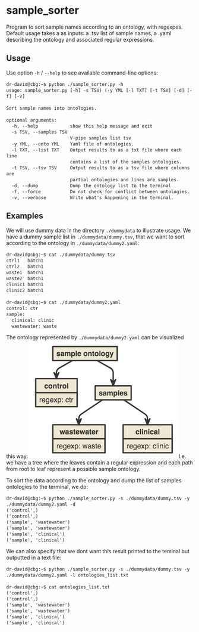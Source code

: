 # sample_sorter

Program to sort sample names according to an ontology, with regexpes. Default usage takes a as inputs: a .tsv list of sample names, a .yaml describing the ontology and associated regular expressions.


## Usage

Use option `-h` / `--help` to see available command-line options:

```console
dr-david@cbg:~$ python ./sample_sorter.py -h
usage: sample_sorter.py [-h] -s TSV) (-y YML [-l TXT] [-t TSV] [-d] [-f] [-v]

Sort sample names into ontologies.

optional arguments:
  -h, --help            show this help message and exit
  -s TSV, --samples TSV
                        V-pipe samples list tsv
  -y YML, --onto YML    Yaml file of ontologies.
  -l TXT, --list TXT    Output results to as a txt file where each line
                        contains a list of the samples ontologies.
  -t TSV, --tsv TSV     Output results to as a tsv file where columns are
                        partial ontologies and lines are samples.
  -d, --dump            Dump the ontology list to the terminal
  -f, --force           Do not check for conflict between ontologies.
  -v, --verbose         Write what's happening in the terminal.
```

## Examples

We will use dummy data in the directory `./dummydata` to illustrate usage. We have a dummy sample list in `./dummydata/dummy.tsv`, that we want to sort according to the ontology in `./dummydata/dummy2.yaml`:
```console
dr-david@cbg:~$ cat ./dummydata/dummy.tsv
ctrl1	batch1
ctrl2	batch1
waste1	batch1
waste2	batch1
clinic1	batch1
clinic2	batch1

dr-david@cbg:~$ cat ./dummydata/dummy2.yaml
control: ctr
sample:
  clinical: clinic
  wastewater: waste
```
The ontology represented by `./dummydata/dummy2.yaml` can be visualized this way:
![example_ontology](dummydata/uml.png)
I.e. we have a tree where the leaves contain a regular expression and each path from root to leaf represent a possible sample ontology.

To sort the data according to the ontology and dump the list of samples ontologies to the terminal, we do:
```console
dr-david@cbg:~$ python ./sample_sorter.py -s ./dummydata/dummy.tsv -y ./dummydata/dummy2.yaml -d
('control',)
('control',)
('sample', 'wastewater')
('sample', 'wastewater')
('sample', 'clinical')
('sample', 'clinical')
```

We can also specify that we dont want this result printed to the teminal but outputted in a text file:

```console
dr-david@cbg:~$ python ./sample_sorter.py -s ./dummydata/dummy.tsv -y ./dummydata/dummy2.yaml -l ontologies_list.txt

dr-david@cbg:~$ cat ontologies_list.txt
('control',)
('control',)
('sample', 'wastewater')
('sample', 'wastewater')
('sample', 'clinical')
('sample', 'clinical')
```

